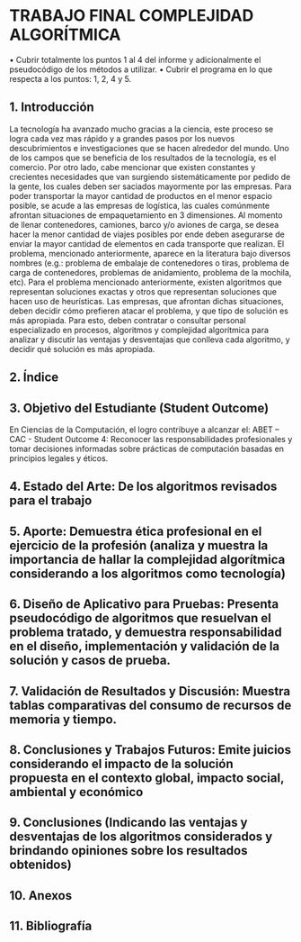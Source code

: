 # TRABAJO FINAL COMPLEJIDAD ALGORÍTMICA

• Cubrir totalmente los puntos 1 al 4 del informe y adicionalmente el pseudocódigo de los métodos a utilizar.
• Cubrir el programa en lo que respecta a los puntos: 1, 2, 4 y 5.

## 1. Introducción
La tecnología ha avanzado mucho gracias a la ciencia, este proceso se logra cada vez mas rápido y a grandes pasos por los nuevos descubrimientos e investigaciones que se hacen alrededor del mundo. Uno de los campos que se beneficia de los resultados de la tecnología, es el comercio. Por otro lado, cabe mencionar que existen constantes y crecientes necesidades que van surgiendo sistemáticamente por pedido de la gente, los cuales deben ser saciados mayormente por las empresas. 
Para poder transportar la mayor cantidad de productos en el menor espacio posible, se acude a las empresas de logística, las cuales comúnmente afrontan situaciones de empaquetamiento en 3 dimensiones. Al momento de llenar contenedores, camiones, barco y/o aviones de carga, se desea hacer la menor cantidad de viajes posibles por ende deben asegurarse de enviar la mayor cantidad de elementos en cada transporte que realizan.
El problema, mencionado anteriormente, aparece en la literatura bajo diversos nombres (e.g.: problema de embalaje de contenedores o tiras, problema de carga de contenedores, problemas de anidamiento, problema de la mochila, etc). Para el problema mencionado anteriormente, existen algoritmos que representan soluciones exactas y otros que representan soluciones que hacen uso de heurísticas.
Las empresas, que afrontan dichas situaciones, deben decidir cómo prefieren atacar el problema, y que tipo de solución es más apropiada. Para esto, deben contratar o consultar personal especializado en procesos, algoritmos y complejidad algorítmica para analizar y discutir las ventajas y desventajas que conlleva cada algoritmo, y decidir qué solución es más apropiada.

## 2. Índice
## 3. Objetivo del Estudiante (Student Outcome)
En Ciencias de la Computación, el logro contribuye a alcanzar el:
ABET – CAC - Student Outcome 4: Reconocer las responsabilidades profesionales y tomar decisiones informadas sobre prácticas de computación basadas en principios legales y éticos.
## 4. Estado del Arte: De los algoritmos revisados para el trabajo








## 5. Aporte: Demuestra ética profesional en el ejercicio de la profesión (analiza y muestra la importancia de hallar la complejidad algorítmica considerando a los algoritmos como tecnología)
## 6. Diseño de Aplicativo para Pruebas: Presenta pseudocódigo de algoritmos que resuelvan el problema tratado, y demuestra responsabilidad en el diseño, implementación y validación de la solución y casos de prueba.
## 7. Validación de Resultados y Discusión: Muestra tablas comparativas del consumo de recursos de memoria y tiempo.
## 8. Conclusiones y Trabajos Futuros: Emite juicios considerando el impacto de la solución propuesta en el contexto global, impacto social, ambiental y económico
## 9. Conclusiones (Indicando las ventajas y desventajas de los algoritmos considerados y brindando opiniones sobre los resultados obtenidos)
## 10. Anexos
## 11. Bibliografía

